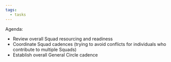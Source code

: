 ```yaml
---
tags:
  - tasks
---
```

Agenda:
- Review overall Squad resourcing and readiness
- Coordinate Squad cadences (trying to avoid conflicts for individuals who contribute to multiple Squads)
- Establish overall General Circle cadence
